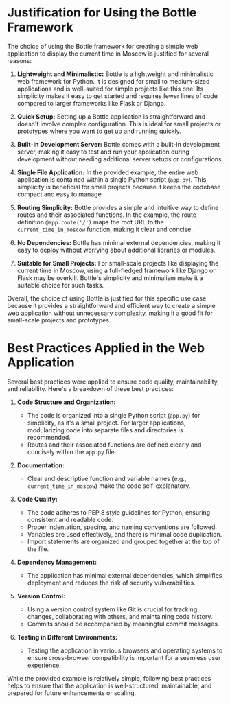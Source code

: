 # Justification for Using the Bottle Framework

The choice of using the Bottle framework for creating a simple web application to display the current time in Moscow is justified for several reasons:

1. **Lightweight and Minimalistic:** Bottle is a lightweight and minimalistic web framework for Python. It is designed for small to medium-sized applications and is well-suited for simple projects like this one. Its simplicity makes it easy to get started and requires fewer lines of code compared to larger frameworks like Flask or Django.

1. **Quick Setup:** Setting up a Bottle application is straightforward and doesn't involve complex configuration. This is ideal for small projects or prototypes where you want to get up and running quickly.

1. **Built-in Development Server:** Bottle comes with a built-in development server, making it easy to test and run your application during development without needing additional server setups or configurations.

1. **Single File Application:** In the provided example, the entire web application is contained within a single Python script (`app.py`). This simplicity is beneficial for small projects because it keeps the codebase compact and easy to manage.

1. **Routing Simplicity:** Bottle provides a simple and intuitive way to define routes and their associated functions. In the example, the route definition `@app.route('/')` maps the root URL to the `current_time_in_moscow` function, making it clear and concise.

1. **No Dependencies:** Bottle has minimal external dependencies, making it easy to deploy without worrying about additional libraries or modules.

1. **Suitable for Small Projects:** For small-scale projects like displaying the current time in Moscow, using a full-fledged framework like Django or Flask may be overkill. Bottle's simplicity and minimalism make it a suitable choice for such tasks.

Overall, the choice of using Bottle is justified for this specific use case because it provides a straightforward and efficient way to create a simple web application without unnecessary complexity, making it a good fit for small-scale projects and prototypes.

# Best Practices Applied in the Web Application

Several best practices were applied to ensure code quality, maintainability, and reliability. Here's a breakdown of these best practices:

1. **Code Structure and Organization:**
   - The code is organized into a single Python script (`app.py`) for simplicity, as it's a small project. For larger applications, modularizing code into separate files and directories is recommended.
   - Routes and their associated functions are defined clearly and concisely within the `app.py` file.

2. **Documentation:**
   - Clear and descriptive function and variable names (e.g., `current_time_in_moscow`) make the code self-explanatory.

1. **Code Quality:**
   - The code adheres to PEP 8 style guidelines for Python, ensuring consistent and readable code.
   - Proper indentation, spacing, and naming conventions are followed.
   - Variables are used effectively, and there is minimal code duplication.
   - Import statements are organized and grouped together at the top of the file.

1. **Dependency Management:**
   - The application has minimal external dependencies, which simplifies deployment and reduces the risk of security vulnerabilities.

1. **Version Control:**
   - Using a version control system like Git is crucial for tracking changes, collaborating with others, and maintaining code history.
   - Commits should be accompanied by meaningful commit messages.

1. **Testing in Different Environments:**
    - Testing the application in various browsers and operating systems to ensure cross-browser compatibility is important for a seamless user experience.

While the provided example is relatively simple, following best practices helps to ensure that the application is well-structured, maintainable, and prepared for future enhancements or scaling.
